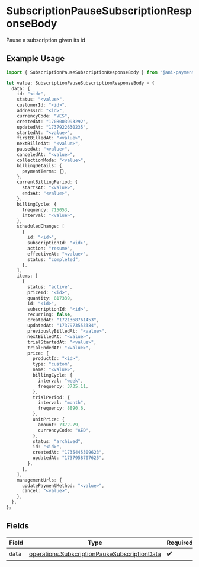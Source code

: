 # SubscriptionPauseSubscriptionResponseBody

Pause a subscription given its id

## Example Usage

```typescript
import { SubscriptionPauseSubscriptionResponseBody } from "jani-payments/models/operations";

let value: SubscriptionPauseSubscriptionResponseBody = {
  data: {
    id: "<id>",
    status: "<value>",
    customerId: "<id>",
    addressId: "<id>",
    currencyCode: "VES",
    createdAt: "1708003993292",
    updatedAt: "1737922630235",
    startedAt: "<value>",
    firstBilledAt: "<value>",
    nextBilledAt: "<value>",
    pausedAt: "<value>",
    canceledAt: "<value>",
    collectionMode: "<value>",
    billingDetails: {
      paymentTerms: {},
    },
    currentBillingPeriod: {
      startsAt: "<value>",
      endsAt: "<value>",
    },
    billingCycle: {
      frequency: 715053,
      interval: "<value>",
    },
    scheduledChange: [
      {
        id: "<id>",
        subscriptionId: "<id>",
        action: "resume",
        effectiveAt: "<value>",
        status: "completed",
      },
    ],
    items: [
      {
        status: "active",
        priceId: "<id>",
        quantity: 817339,
        id: "<id>",
        subscriptionId: "<id>",
        recurring: false,
        createdAt: "1721368761453",
        updatedAt: "1737973553384",
        previouslyBilledAt: "<value>",
        nextBilledAt: "<value>",
        trialStartedAt: "<value>",
        trialEndedAt: "<value>",
        price: {
          productId: "<id>",
          type: "custom",
          name: "<value>",
          billingCycle: {
            interval: "week",
            frequency: 3735.11,
          },
          trialPeriod: {
            interval: "month",
            frequency: 8890.6,
          },
          unitPrice: {
            amount: 7372.79,
            currencyCode: "AED",
          },
          status: "archived",
          id: "<id>",
          createdAt: "1735445309623",
          updatedAt: "1737958707625",
        },
      },
    ],
    managementUrls: {
      updatePaymentMethod: "<value>",
      cancel: "<value>",
    },
  },
};
```

## Fields

| Field                                                                                                        | Type                                                                                                         | Required                                                                                                     | Description                                                                                                  |
| ------------------------------------------------------------------------------------------------------------ | ------------------------------------------------------------------------------------------------------------ | ------------------------------------------------------------------------------------------------------------ | ------------------------------------------------------------------------------------------------------------ |
| `data`                                                                                                       | [operations.SubscriptionPauseSubscriptionData](../../models/operations/subscriptionpausesubscriptiondata.md) | :heavy_check_mark:                                                                                           | N/A                                                                                                          |